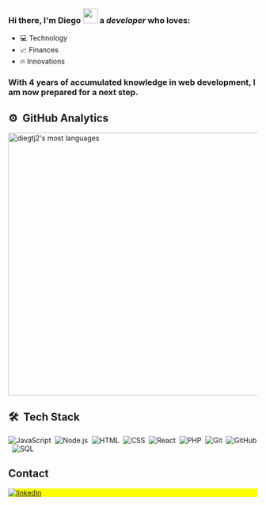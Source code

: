 ### Hi there, I'm Diego <img src="https://raw.githubusercontent.com/kaueMarques/kaueMarques/master/hi.gif" height="30px" style="max-width: 100%; display: inline-block;" data-target="animated-image.originalImage"> a *developer* who loves:
- 💻 Technology
- 📈 Finances
- 🔥 Innovations

### With 4 years of accumulated knowledge in web development, I am now prepared for a next step.

## ⚙️ &nbsp;GitHub Analytics

<p align="left">
<img width="530em" src="https://github-readme-stats.vercel.app/api/top-langs/?username=diegtj2&layout=compact&theme=vision-friendly-dark" alt="diegtj2's most languages"/>
</p>

## 🛠 &nbsp;Tech Stack

![JavaScript](https://img.shields.io/badge/-JavaScript-05122A?style=flat&logo=javascript)&nbsp;
![Node.js](https://img.shields.io/badge/-Node.js-05122A?style=flat&logo=node.js)&nbsp;
![HTML](https://img.shields.io/badge/-HTML-05122A?style=flat&logo=HTML5)&nbsp;
![CSS](https://img.shields.io/badge/-CSS-05122A?style=flat&logo=CSS3&logoColor=1572B6)&nbsp;
![React](https://img.shields.io/badge/-React-05122A?style=flat&logo=react)&nbsp;
![PHP](https://img.shields.io/badge/-PHP-05122A?style=flat&logo=php)&nbsp;
![Git](https://img.shields.io/badge/-Git-05122A?style=flat&logo=git)&nbsp;
![GitHub](https://img.shields.io/badge/-GitHub-05122A?style=flat&logo=github)&nbsp;
![SQL](https://img.shields.io/badge/-SQL-05122A?style=flat&logo=mysql)&nbsp;

## Contact

<p align="left" style="background:yellow">
<a href="https://linkedin.com/in/maykbrito](https://www.linkedin.com/in/diego-janu%C3%A1rio-67276515b/" target="_blank">
  <img align="center" src="https://img.shields.io/badge/-DiegoJanuario-05122A?style=flat&logo=linkedin" alt="linkedin"/>
</a>
</p>
